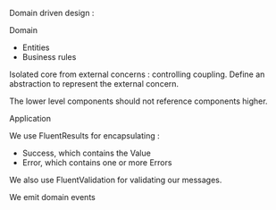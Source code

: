 Domain driven design : 

Domain
* Entities
* Business rules

Isolated core from external concerns : controlling coupling. Define an abstraction to represent the external concern. 

The lower level components should not reference components higher.


Application





We use FluentResults for encapsulating :
* Success, which contains the Value
* Error, which contains one or more Errors

We also use FluentValidation for validating our messages.

We emit domain events 



